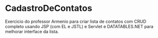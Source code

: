 # CadastroDeContatos

Exercicio do professor Armenio para criar lista de contatos com CRUD completo usando JSP (com EL e JSTL) e Servlet e DATATABLES.NET para melhorar interface da lista. 
